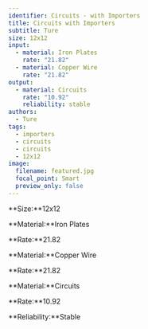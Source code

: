 ```yaml
---
identifier: Circuits - with Importers
title: Circuits with Importers
subtitle: Ture
size: 12x12
input:
  - material: Iron Plates
    rate: "21.82"
  - material: Copper Wire
    rate: "21.82"
output:
  - material: Circuits
    rate: "10.92"
    reliability: stable
authors:
  - Ture
tags:
  - importers
  - circuits
  - circuits
  - 12x12
image:
  filename: featured.jpg
  focal_point: Smart
  preview_only: false
---
```

**Size:**12x12

**Material:**Iron Plates

**Rate:**21.82

**Material:**Copper Wire

**Rate:**21.82

**Material:**Circuits

**Rate:**10.92

**Reliability:**Stable
